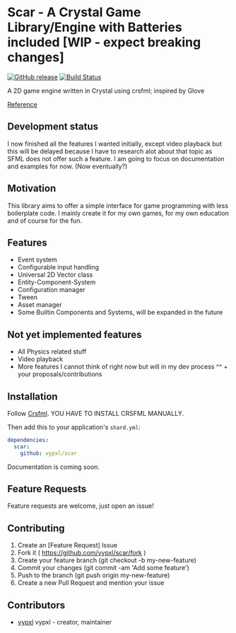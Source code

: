# Scar - A Crystal Game Library/Engine with Batteries included [WIP - expect breaking changes]

[![GitHub release](https://img.shields.io/github/release/vypxl/scar.svg)](https://github.com/vypxl/scar/releases)
[![Build Status](https://travis-ci.org/vypxl/scar.svg?branch=master)](https://travis-ci.org/vypxl/scar)

A 2D game engine written in Crystal using crsfml; inspired by Glove

[Reference](https://vypxl.github.io/scar/)

## Development status

I now finished all the features I wanted initially, except video playback but this will
be delayed because I have to research alot about that topic as SFML does not offer such
a feature. I am going to focus on documentation and examples for now. (Now eventually?)

## Motivation

This library aims to offer a simple interface for game programming with less
boilerplate code. I mainly create it for my own games, for my own education
and of course for the fun.

## Features

- Event system
- Configurable input handling
- Universal 2D Vector class
- Entity-Component-System
- Configuration manager
- Tween
- Asset manager
- Some Builtin Components and Systems, will be expanded in the future

## Not yet implemented features

- All Physics related stuff
- Video playback
- More features I cannot think of right now but will in my dev process ^^ + your proposals/contributions

## Installation

Follow [Crsfml](https://github.com/oprypin/crsfml).
YOU HAVE TO INSTALL CRSFML MANUALLY.

Then add this to your application's `shard.yml`:

```yaml
dependencies:
  scar:
    github: vypxl/scar
```

Documentation is coming soon.

## Feature Requests

Feature requests are welcome, just open an issue!

## Contributing

1. Create an [Feature Request] Issue
2. Fork it ( https://github.com/vypxl/scar/fork )
3. Create your feature branch (git checkout -b my-new-feature)
4. Commit your changes (git commit -am 'Add some feature')
5. Push to the branch (git push origin my-new-feature)
6. Create a new Pull Request and mention your issue

## Contributors

- [vypxl](https://github.com/vypxl) vypxl - creator, maintainer
